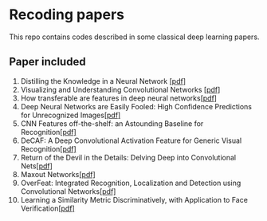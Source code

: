 # Recoding papers

This repo contains codes described in some classical deep learning papers.

## Paper included

1. Distilling the Knowledge in a Neural Network [[pdf]](<https://arxiv.org/pdf/1503.02531.pdf>)
2. Visualizing and Understanding Convolutional Networks [[pdf]](<https://cs.nyu.edu/~fergus/papers/zeilerECCV2014.pdf>)
3. How transferable are features in deep neural networks[[pdf]](<https://arxiv.org/pdf/1411.1792.pdf>)
4. Deep Neural Networks are Easily Fooled: High Confidence Predictions for Unrecognized Images[[pdf]](<https://arxiv.org/pdf/1412.1897.pdf>)
5. CNN Features off-the-shelf: an Astounding Baseline for Recognition[[pdf]](<https://arxiv.org/pdf/1403.6382.pdf>)
6. DeCAF: A Deep Convolutional Activation Feature for Generic Visual Recognition[[pdf]](<https://arxiv.org/pdf/1310.1531.pdf>)
7. Return of the Devil in the Details: Delving Deep into Convolutional Nets[[pdf]](<https://arxiv.org/pdf/1405.3531.pdf>)
8. Maxout Networks[[pdf]](<https://arxiv.org/pdf/1302.4389.pdf>)
9. OverFeat: Integrated Recognition, Localization and Detection using Convolutional Networks[[pdf]](<https://arxiv.org/pdf/1312.6229.pdf>)
10. Learning a Similarity Metric Discriminatively, with Application to Face Verification[[pdf]](<http://yann.lecun.com/exdb/publis/pdf/chopra-05.pdf>)
